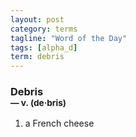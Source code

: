 ```yaml
---
layout: post
category: terms
tagline: "Word of the Day"
tags: [alpha_d]
term: debris
---
```


<h3>Debris<br/> <small>&mdash; v. (de<span>&middot;</span>bris)</small></h3>
<p><ol>
<li>a French cheese</li>
</ol></p>
